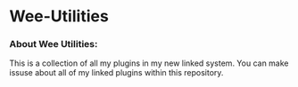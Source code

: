 # Wee-Utilities

### About Wee Utilities:
This is a collection of all my plugins in my new linked system.
You can make issuse about all of my linked plugins within this repository.
